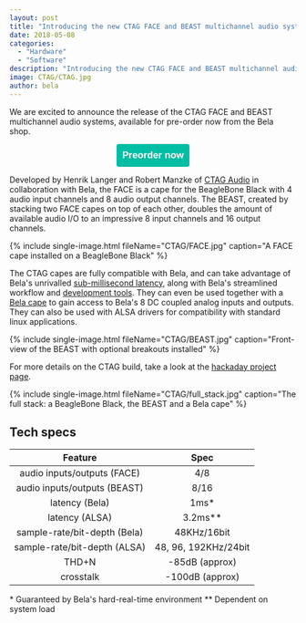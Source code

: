 ```yaml
---
layout: post
title: "Introducing the new CTAG FACE and BEAST multichannel audio systems"
date: 2018-05-08
categories:
  - "Hardware"
  - "Software"
description: "Introducing the new CTAG FACE and BEAST multichannel audio systems"
image: CTAG/CTAG.jpg
author: bela
---
```


We are excited to announce the release of the CTAG FACE and BEAST multichannel audio systems, available for pre-order now from the Bela shop.

<div style="text-align: center; margin-bottom: 10px;"><a href="https://shop.bela.io/ctag" name="Preorder CTAG now"><button name="button" style="font-size: larger; font-weight: bold; cursor: pointer; color: #ffffff; padding: 10px; background-color: #00bea4; border-radius: 4px; border: 4px #00bea4;">Preorder now</button></a></div>

Developed by Henrik Langer and Robert Manzke of [CTAG Audio](http://www.ctag-audio.de) in collaboration with Bela, the FACE is a cape for the BeagleBone Black with 4 audio input channels and 8 audio output channels. The BEAST, created by stacking two FACE capes on top of each other, doubles the amount of available audio I/O to an impressive 8 input channels and 16 output channels.

{% include single-image.html fileName="CTAG/FACE.jpg" caption="A FACE cape installed on a BeagleBone Black" %}

The CTAG capes are fully compatible with Bela, and can take advantage of Bela's unrivalled [sub-millisecond latency](https://github.com/BelaPlatform/Bela/wiki/What-is-Bela%3F), along with Bela's streamlined workflow and [development tools](https://github.com/BelaPlatform/Bela/wiki/Bela-IDE). They can even be used together with a [Bela cape](https://github.com/BelaPlatform/Bela/wiki/Hardware-explained) to gain access to Bela's 8 DC coupled analog inputs and outputs. They can also be used with ALSA drivers for compatibility with standard linux applications.

{% include single-image.html fileName="CTAG/BEAST.jpg" caption="Front-view of the BEAST with optional breakouts installed" %}

For more details on the CTAG build, take a look at the [hackaday project page](https://hackaday.io/project/9634-beaglebone-multi-channel-audio-card-ctag-face24).

{% include single-image.html fileName="CTAG/full_stack.jpg" caption="The full stack: a BeagleBone Black, the BEAST and a Bela cape" %}

## Tech specs

| Feature | Spec |
| :-: | :-: |
| audio inputs/outputs (FACE) | 4/8 |
| audio inputs/outputs (BEAST) | 8/16 |
| latency (Bela) | 1ms\* |
| latency (ALSA) | 3.2ms\*\* |
| sample-rate/bit-depth (Bela) | 48KHz/16bit |
| sample-rate/bit-depth (ALSA) | 48, 96, 192KHz/24bit |
| THD+N | -85dB (approx) |
| crosstalk | -100dB (approx) |

\* Guaranteed by Bela's hard-real-time environment
\*\* Dependent on system load
